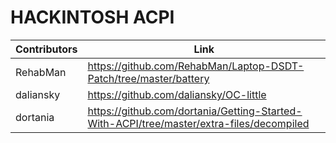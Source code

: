 # HACKINTOSH ACPI
| Contributors | Link 
| ------------- | ------------- |
| RehabMan | https://github.com/RehabMan/Laptop-DSDT-Patch/tree/master/battery  |
| daliansky | https://github.com/daliansky/OC-little  |
| dortania | https://github.com/dortania/Getting-Started-With-ACPI/tree/master/extra-files/decompiled |

